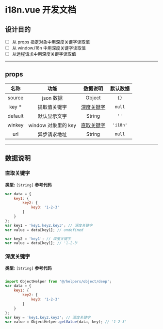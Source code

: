 # i18n.vue 开发文档

## 设计目的
- [ ] 从 props 指定对象中用深度关键字读取值
- [ ] 从 window.i18n 中用深度关键字读取值
- [ ] 从远程请求中用深度关键字读取值

----
## props
| 名称 | 功能 | 数据说明 | 默认数据 |
| :--: | :--: | :--: | :--: |
| source | json 数据 | Object | `{}` |
| key * | 提取值关键字 | [深度关键字](#深度关键字) | `null` |
| default | 默认显示文字 | String | `''` |
| winkey | window 对象里的 key | [直取关键字](#直取关键字) | `'i18n'` |
| url | 异步请求地址 | String | `null` |

----
## 数据说明

### 直取关键字　
**类型:** `[String]`
**参考代码**
```javascript
var data = {
    key1: {
        key2: {
            key3: '1-2-3'
        }
    }
};
var key1 = 'key1.key2.key3'; // 深度关键字
var value = data[key1]; // undefined

var key2 = 'key1'; // 深度关键字
var value = data[key1]; // '1-2-3'
```

### 深度关键字
**类型:** `[String]`
**参考代码**
```javascript

import ObjectHelper from '@/helpers/object/deep';
var data = {
    key1: {
        key2: {
            key3: '1-2-3'
        }
    }
};
var key = 'key1.key2.key3'; // 深度关键字
var value = ObjectHelper.getValue(data, key); // '1-2-3'
```
